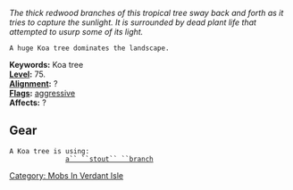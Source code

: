 *The thick redwood branches of this tropical tree sway back and forth as
it tries to capture the sunlight. It is surrounded by dead plant life
that attempted to usurp some of its light.*

`A huge Koa tree dominates the landscape.`

**Keywords:** Koa tree  
**[Level](Level.md "wikilink"):** 75.  
**[Alignment](Alignment.md "wikilink"):** ?  
**[Flags](:Category:_Mob_Types.md "wikilink"):**
[aggressive](aggressive "wikilink")  
**Affects:** ?  

## Gear

`A Koa tree is using:`  
<wield>`              `[`a`` ``stout`` ``branch`](Stout_Branch.md "wikilink")

[Category: Mobs In Verdant
Isle](Category:_Mobs_In_Verdant_Isle "wikilink")
